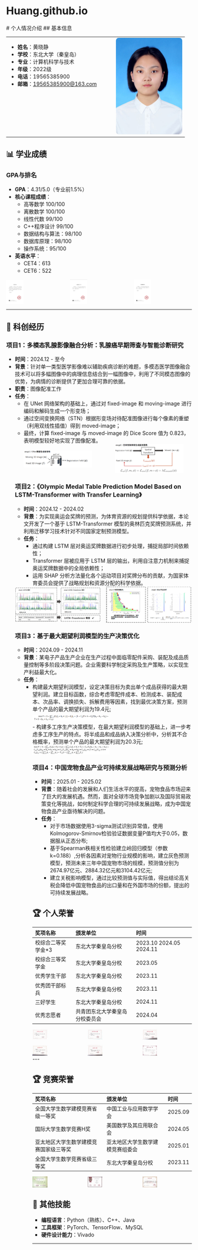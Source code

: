 # Huang.github.io
<div style="display: flex;">
<div style="flex: 60%;">
# 个人情况介绍
## 基本信息
<table>
<tr>
<td width="60%" valign="top">

- **姓名**：黄晓静  
- **学校**：东北大学（秦皇岛）  
- **专业**：计算机科学与技术  
- **年级**：2022级
- **电话**：19565385900
- **邮箱**：19565385900@163.com  

</td>
<td width="40%" valign="top" align="center">

<img src="p1.jpg" width="180" style="border-radius: 8px;">

</td>
</tr>
</table>

## 📊 学业成绩
### GPA与排名
- **GPA**：4.31/5.0（专业前1.5%）  
- **核心课程成绩**：
  - 高等数学 100/100
  - 离散数学 100/100
  - 线性代数 99/100
  - C++程序设计 99/100
  - 数据结构与算法：98/100  
  - 数据库原理：98/100  
  - 操作系统：95/100
- **英语水平**：
  - CET4：613
  - CET6：522

<div style="display: grid; grid-template-columns: repeat(3, 1fr); gap: 15px; align-items: center;">
  <img src="image/rank.png" alt="架构图" style="width: 30%; object-fit: contain;">
  <img src="image/cet4.png" alt="流程图" style="width: 30%; object-fit: contain;">
  <img src="image/cet6.png" alt="数据图" style="width: 30%; object-fit: contain;">
</div>


---

## 🔬 科创经历
### 项目1：多模态乳腺影像融合分析：乳腺癌早期筛查与智能诊断研究
- **时间**：2024.12 - 至今
- **背景**：针对单一类型医学影像难以辅助疾病诊断的难题，多模态医学图像融合技术可以将多幅图像中的病理信息结合到一幅图像中，利用了不同模态图像的优势，为病情的诊断提供了更加合理可靠的依据。
- **职责**：图像配准工作
- **任务**：
  - 在 UNet 网络架构的基础上，通过对 fixed-image 和 moving-image 进行编码和解码生成一个形变场；
  - 通过空间变换网络（STN）根据形变场对待配准图像进行每个像素的重塑（利用双线性插值）得到 moved-image；
  - 最终，计算 fixed-image 与 moved-image 的 Dice Score 值为 0.823，表明模型较好地实现了图像配准。
  <div style="
    display: grid;
    grid-template-columns: repeat(2, minmax(0, 1fr));  /* 改为两列布局 */
    gap: 15px;
    align-items: center;
    justify-content: center;  /* 新增水平居中 */
    width: fit-content;      /* 容器宽度自适应内容 */
    margin: 0 auto;          /* 整体水平居中 */
">
  <div style="display: flex; justify-content: center;">  <!-- 新增包装层 -->
    <img src="image/p1.png" 
         alt="架构图" 
         style="
             width: 80%; 
             object-fit: contain;
             margin: 0 auto;  /* 图片自身居中 */
         ">
  </div>
  <div style="display: flex; justify-content: center;">
    <img src="image/p2.png" 
         alt="架构图" 
         style="
             width: 80%; 
             object-fit: contain;
             margin: 0 auto;
         ">
  </div>
</div>
  
### 项目2：《Olympic Medal Table Prediction Model Based on LSTM-Transformer with Transfer Learning》
- **时间**：2024.12 - 2024.02
- **背景**：为实现奥运会奖牌的预测，为体育资源的规划提供科学依据，本论文开发了一个基于 LSTM-Transformer 模型的奥林匹克奖牌预测系统，并利用迁移学习技术针对不同国家定制预测模型。
- **任务**：
  - 通过构建 LSTM 层对奥运奖牌数据进行初步处理，捕捉局部时间依赖性；
  - Transformer 层被应用于 LSTM 层的输出，利用自注意力机制来捕捉奥运奖牌数据中的全局依赖性；
  - 运用 SHAP 分析方法量化各个运动项目对奖牌分布的贡献，为国家体育委员会提供了战略规划和资源分配的科学依据。
<div style="
    display: grid;
    grid-template-columns: repeat(2, minmax(0, 1fr));  /* 改为两列布局 */
    gap: 15px;
    align-items: center;
    justify-content: center;  /* 新增水平居中 */
    width: fit-content;      /* 容器宽度自适应内容 */
    margin: 0 auto;          /* 整体水平居中 */
">
  <div style="display: flex; justify-content: center;">  <!-- 新增包装层 -->
    <img src="image/p3.png" 
         alt="架构图" 
         style="
             width: 100%; 
             object-fit: contain;
             margin: 0 auto;  /* 图片自身居中 */
         ">
  </div>
  <div style="display: flex; justify-content: center;">
    <img src="image/p4.png" 
         alt="架构图" 
         style="
             width: 100%; 
             object-fit: contain;
             margin: 0 auto;
         ">
  </div>
</div>

### 项目3：基于最大期望利润模型的生产决策优化
- **时间**：2024.09 - 2024.11
- **背景**：某电子产品生产企业在生产过程中面临零配件采购、装配及成品质量控制等多阶段决策问题。企业需要科学制定采购及生产策略，以实现生产利益最大化。
- **任务**：
  - 构建最大期望利润模型，设定决策目标为卖出单个成品获得的最大期望利润。建立目标函数，综合考虑零配件成本、检测成本、装配成本、次品率、调换损失、拆解费用等因素，找到最优决策方案，预测单个产品的最大期望利润为19.4元;
    <div style="
    display: grid;
    grid-template-columns: repeat(2, minmax(0, 1fr));  /* 改为两列布局 */
    gap: 15px;
    align-items: center;
    justify-content: center;  /* 新增水平居中 */
    width: fit-content;      /* 容器宽度自适应内容 */
    margin: 0 auto;          /* 整体水平居中 */
">
     <div style="display: flex; justify-content: center;">  <!-- 新增包装层 -->
    <img src="image/a1.png" 
         alt="架构图" 
         style="
             width: 100%; 
             object-fit: contain;
             margin: 0 auto;  /* 图片自身居中 */
         ">
  </div>
  - 构建多工序生产决策模型，在最大期望利润模型的基础上，进一步考虑多工序生产的特点。将半成品和成品纳入决策分析中，分析其不合格概率，预测单个产品的最大期望利润为20.3元;
<div style="
    display: grid;
    grid-template-columns: repeat(2, minmax(0, 1fr));  /* 改为两列布局 */
    gap: 15px;
    align-items: center;
    justify-content: center;  /* 新增水平居中 */
    width: fit-content;      /* 容器宽度自适应内容 */
    margin: 0 auto;          /* 整体水平居中 */
">
 
  <div style="display: flex; justify-content: center;">
    <img src="image/a2.png" 
         alt="架构图" 
         style="
             width: 100%; 
             object-fit: contain;
             margin: 0 auto;
         ">
  </div>
</div>


### 项目4：中国宠物食品产业可持续发展战略研究与预测分析
- **时间**：2025.01 - 2025.02
- **背景**：随着社会的发展和人们生活水平的提高，宠物食品市场迎来了巨大的发展机遇。然而，面对全球市场竞争加剧以及国际贸易政策变化等挑战，如何制定科学合理的可持续发展战略，成为中国宠物食品产业亟待解决的问题。
- **任务**：
  - 对于市场数据使用3-sigma测试识别异常值，使用Kolmogorov-Smirnov检验验证数据变量P值均大于0.05，数据服从正态分布;
  - 基于Spearman秩相关性检验建立岭回归模型（参数k=0.188）,分析各因素对宠物行业规模的影响，建立灰色预测模型，预测未来三年中国宠物市场的规模，预测值分别为2674.97亿元、2884.32亿元和3104.42亿元;
  - 建立关税影响模型，通过比较预测值与实际值，得出结论高关税会降低中国宠物食品的出口量和在外国市场的份额，提出的可持续发展战略。

## 🏆 个人荣誉
| 奖项名称         | 颁发单位       | 时间     |
|------------------|----------------|----------|
| 校综合二等奖学金*3     |东北大学秦皇岛分校          | 2023.10 2024.05 2024.11|
| 校综合三等奖学金       |东北大学秦皇岛分校          | 2023.05|
| 优秀学生干部     | 东北大学秦皇岛分校         | 2023.11  |
| 优秀团干部标兵   | 东北大学秦皇岛分校         | 2023.11  |
| 三好学生     | 东北大学秦皇岛分校         | 2024.11  |
| 优秀志愿者     | 共青团东北大学秦皇岛分校委员会         | 2024.04  |

<div style="display: grid; grid-template-columns: repeat(3, 1fr); gap: 15px; align-items: center;">
  <img src="image/二等奖学金2.png" alt="架构图" style="width: 30%; object-fit: contain;">
  <img src="image/二等奖学金3.png" alt="架构图" style="width: 30%; object-fit: contain;">
  <img src="image/奖学金证书.png" alt="架构图" style="width: 30%; object-fit: contain;">
  <img src="image/优秀学生干部.png" alt="架构图" style="width: 30%; object-fit: contain;">
  <img src="image/特发此证.png" alt="架构图" style="width: 30%; object-fit: contain;">
  <img src="image/优秀志愿者.png" alt="架构图" style="width: 30%; object-fit: contain;">
  
</div>
---

## 🏆 竞赛荣誉
| 奖项名称         | 颁发单位       | 时间     |
|------------------|----------------|----------|
| 全国大学生数学建模竞赛省级一等奖       | 中国工业与应用数学学会      | 2025.09|
| 国际大学生数学竞赛H奖     | 美国数学及其应用联合会          | 2024.05|
| 亚太地区大学生数学建模竞赛国家级三等奖  |亚太地区大学生数学建模竞赛组委会| 2025.01|
| 全国大学生数学竞赛省级三等奖     | 东北大学秦皇岛分校         | 2023.11  |

<div style="display: grid; grid-template-columns: repeat(3, 1fr); gap: 15px; align-items: center;">
  <img src="image/全国大学生数学建模竞赛.png" alt="架构图" style="width: 30%; object-fit: contain;">
  <img src="image/亚太地区.png" alt="架构图" style="width: 30%; object-fit: contain;">
  <img src="image/数学竞赛.png" alt="架构图" style="width: 30%; object-fit: contain;">
 
  
</div>


## 📌 其他技能
- **编程语言**：Python（熟练）、C++、Java  
- **工具框架**：PyTorch、TensorFlow、MySQL  
- **硬件设计能力**：Vivado

---

